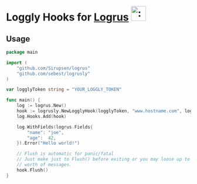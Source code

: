 # Loggly Hooks for [Logrus](https://github.com/Sirupsen/logrus) <img src="http://i.imgur.com/hTeVwmJ.png" width="40" height="40" alt=":walrus:" class="emoji" title=":walrus:"/>

## Usage

```go
package main

import (
	"github.com/Sirupsen/logrus"
	"github.com/sebest/logrusly"
)

var logglyToken string = "YOUR_LOGGLY_TOKEN"

func main() {
	log := logrus.New()
	hook := logrusly.NewLogglyHook(logglyToken, "www.hostname.com", logrus.WarnLevel, "tag1", "tag2")
	log.Hooks.Add(hook)

	log.WithFields(logrus.Fields{
		"name": "joe",
		"age":  42,
	}).Error("Hello world!")

	// Flush is automatic for panic/fatal
	// Just make just to Flush() before exiting or you may loose up to 5 seconds
	// worth of messages.
	hook.Flush()
}
```
